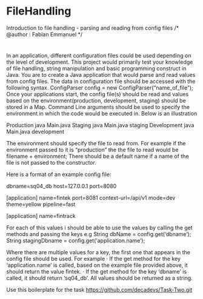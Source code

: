 # FileHandling

Introduction to file handling - parsing and reading from config files
/* @author : Fabian Emmanuel */

#

In an application, different configuration files could be used depending on the level of development. 
This project would primarily test your knowledge of file handling, string manipulation and basic programming construct in Java.
You are to create a Java application that would parse and read values from config files. 
The data in configuration file should be accessed with the following syntax.
ConfigParser config = new ConfigParser(“name_of_file”);
Once your applications start, the config file(s) should be read and values based on the environment(production, development, staging)
should be stored in a Map.
Command Line arguments should be used to specify the environment in which the code would be executed in. Below is an illustration

Production java Main.java
Staging java Main.java staging
Development java Main.java development

The environment should specify the file to read from.
For example if the environment passed to it is “production” the the file to read would be filename + environment;
There should be a default name if a name of the file is not passed to the constructor.

Here is a format of an example config file:

dbname=sq04_db
host=127.0.0.1
port=8080

[application]
name=fintek
port=8081
context-url=/api/v1
mode=dev
theme=yellow
pipeline=fast

[application]
name=fintrack

For each of this values i should be able to use the values by calling the get methods and passing the keys e.g
String dbName = config.get(‘dbname’);
String stagingDbname = config.get(‘application.name’);

Where there are multiple values for a key, the first one that appears in the config file should be used. For example
· If the get method for the key ‘application.name’ is called, based on the example file provided above, it should return the value fintek.
· If the get method for the key ‘dbname’ is called, it should return ‘sq04_db’.
All values should be returned as a string.

Use this boilerplate for the task https://github.com/decadevs/Task-Two.git
